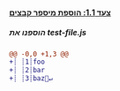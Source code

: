 [{]: <helper> (diffStep 1.1 files="test-file.js")
#### [צעד 1.1: הוספת מיספר קבצים](../../../../commit/XXX)

##### הוספנו את test-file.js
```diff
@@ -0,0 +1,3 @@
+┊ ┊1┊foo
+┊ ┊2┊bar
+┊ ┊3┊baz🚫↵
```
[}]: #